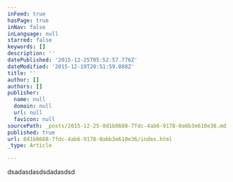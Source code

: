 ```yaml
---
inFeed: true
hasPage: true
inNav: false
inLanguage: null
starred: false
keywords: []
description: ''
datePublished: '2015-12-25T05:52:57.776Z'
dateModified: '2015-12-19T20:51:59.088Z'
title: ''
author: []
authors: []
publisher:
  name: null
  domain: null
  url: null
  favicon: null
sourcePath: _posts/2015-12-25-8d1b8688-7fdc-4ab6-9178-0a6b3e610e36.md
published: true
url: 8d1b8688-7fdc-4ab6-9178-0a6b3e610e36/index.html
_type: Article

---
```

dsadasdasdsdadasdsd
